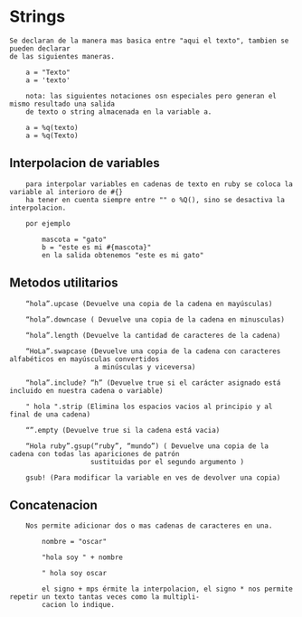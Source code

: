 # Strings

    Se declaran de la manera mas basica entre "aqui el texto", tambien se pueden declarar
    de las siguientes maneras.

        a = "Texto"
        a = 'texto'

        nota: las siguientes notaciones osn especiales pero generan el mismo resultado una salida
        de texto o string almacenada en la variable a.

        a = %q(texto)
        a = %q(Texto)

## Interpolacion de variables

        para interpolar variables en cadenas de texto en ruby se coloca la variable al interioro de #{}
        ha tener en cuenta siempre entre "" o %Q(), sino se desactiva la interpolacion.

        por ejemplo

            mascota = "gato"
            b = "este es mi #{mascota}"
            en la salida obtenemos "este es mi gato"

## Metodos utilitarios

        “hola”.upcase (Devuelve una copia de la cadena en mayúsculas)

        “hola”.downcase ( Devuelve una copia de la cadena en minusculas)

        “hola”.length (Devuelve la cantidad de caracteres de la cadena)

        “HoLa”.swapcase (Devuelve una copia de la cadena con caracteres alfabéticos en mayúsculas convertidos
                         a minúsculas y viceversa)

        “hola”.include? “h” (Devuelve true si el carácter asignado está incluido en nuestra cadena o variable)

        " hola ".strip (Elimina los espacios vacios al principio y al final de una cadena)

        “”.empty (Devuelve true si la cadena está vacia)

        “Hola ruby”.gsup(“ruby”, “mundo”) ( Devuelve una copia de la cadena con todas las apariciones de patrón
                        sustituidas por el segundo argumento )

        gsub! (Para modificar la variable en ves de devolver una copia)

## Concatenacion

        Nos permite adicionar dos o mas cadenas de caracteres en una.

            nombre = "oscar"

            "hola soy " + nombre

            " hola soy oscar

            el signo + mps érmite la interpolacion, el signo * nos permite repetir un texto tantas veces como la multipli-
            cacion lo indique.
